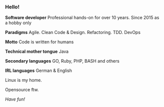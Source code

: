 ### Hello!

**Software developer** Professional hands-on for over 10 years. Since 2015 as a hobby only

**Paradigms** Agile. Clean Code & Design. Refactoring. TDD. DevOps

**Motto** Code is written for humans

**Technical mother tongue** Java

**Secondary languages** GO, Ruby, PHP, BASH and others

**IRL languages** German & English

Linux is my home.

Opensource ftw.


*Have fun!*

